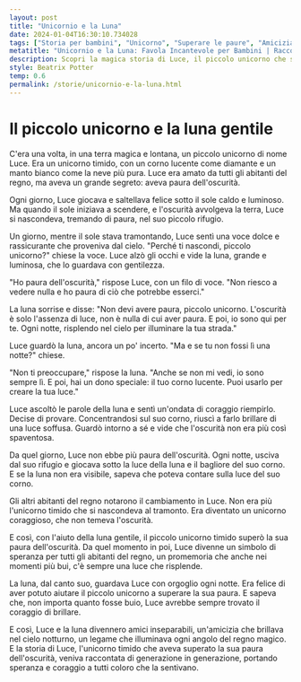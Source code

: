 ```yaml
---
layout: post
title: "Unicornio e la Luna"
date: 2024-01-04T16:30:10.734028
tags: ["Storia per bambini", "Unicorno", "Superare le paure", "Amicizia"]
metatitle: "Unicornio e la Luna: Favola Incantevole per Bambini | Racconti Educativi"
description: Scopri la magica storia di Luce, il piccolo unicorno che supera la sua paura dell'oscurità grazie all'aiuto della luna gentile. Un racconto pieno di speranza e coraggio, perfetto per insegnare ai bambini l'importanza di affrontare le proprie paure.
style: Beatrix Potter
temp: 0.6
permalink: /storie/unicornio-e-la-luna.html
---
```

# Il piccolo unicorno e la luna gentile

C'era una volta, in una terra magica e lontana, un piccolo unicorno di nome Luce. Era un unicorno timido, con un corno lucente come diamante e un manto bianco come la neve più pura. Luce era amato da tutti gli abitanti del regno, ma aveva un grande segreto: aveva paura dell'oscurità.

Ogni giorno, Luce giocava e saltellava felice sotto il sole caldo e luminoso. Ma quando il sole iniziava a scendere, e l'oscurità avvolgeva la terra, Luce si nascondeva, tremando di paura, nel suo piccolo rifugio.

Un giorno, mentre il sole stava tramontando, Luce sentì una voce dolce e rassicurante che proveniva dal cielo. "Perché ti nascondi, piccolo unicorno?" chiese la voce. Luce alzò gli occhi e vide la luna, grande e luminosa, che lo guardava con gentilezza.

"Ho paura dell'oscurità," rispose Luce, con un filo di voce. "Non riesco a vedere nulla e ho paura di ciò che potrebbe esserci."

La luna sorrise e disse: "Non devi avere paura, piccolo unicorno. L'oscurità è solo l'assenza di luce, non è nulla di cui aver paura. E poi, io sono qui per te. Ogni notte, risplendo nel cielo per illuminare la tua strada."

Luce guardò la luna, ancora un po' incerto. "Ma e se tu non fossi lì una notte?" chiese.

"Non ti preoccupare," rispose la luna. "Anche se non mi vedi, io sono sempre lì. E poi, hai un dono speciale: il tuo corno lucente. Puoi usarlo per creare la tua luce."

Luce ascoltò le parole della luna e sentì un'ondata di coraggio riempirlo. Decise di provare. Concentrandosi sul suo corno, riuscì a farlo brillare di una luce soffusa. Guardò intorno a sé e vide che l'oscurità non era più così spaventosa.

Da quel giorno, Luce non ebbe più paura dell'oscurità. Ogni notte, usciva dal suo rifugio e giocava sotto la luce della luna e il bagliore del suo corno. E se la luna non era visibile, sapeva che poteva contare sulla luce del suo corno.

Gli altri abitanti del regno notarono il cambiamento in Luce. Non era più l'unicorno timido che si nascondeva al tramonto. Era diventato un unicorno coraggioso, che non temeva l'oscurità.

E così, con l'aiuto della luna gentile, il piccolo unicorno timido superò la sua paura dell'oscurità. Da quel momento in poi, Luce divenne un simbolo di speranza per tutti gli abitanti del regno, un promemoria che anche nei momenti più bui, c'è sempre una luce che risplende.

La luna, dal canto suo, guardava Luce con orgoglio ogni notte. Era felice di aver potuto aiutare il piccolo unicorno a superare la sua paura. E sapeva che, non importa quanto fosse buio, Luce avrebbe sempre trovato il coraggio di brillare.

E così, Luce e la luna divennero amici inseparabili, un'amicizia che brillava nel cielo notturno, un legame che illuminava ogni angolo del regno magico. E la storia di Luce, l'unicorno timido che aveva superato la sua paura dell'oscurità, veniva raccontata di generazione in generazione, portando speranza e coraggio a tutti coloro che la sentivano.

        